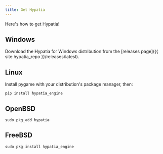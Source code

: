 ```yaml
---
title: Get Hypatia
---
```


Here's how to get Hypatia!

## Windows

Download the Hypatia for Windows distribution from the [releases page]({{ site.hypatia_repo }}/releases/latest).

## Linux

Install pygame with your distribution's package manager, then:

```
pip install hypatia_engine
```

## OpenBSD

```
sudo pkg_add hypatia
```

## FreeBSD

```
sudo pkg install hypatia_engine
```
